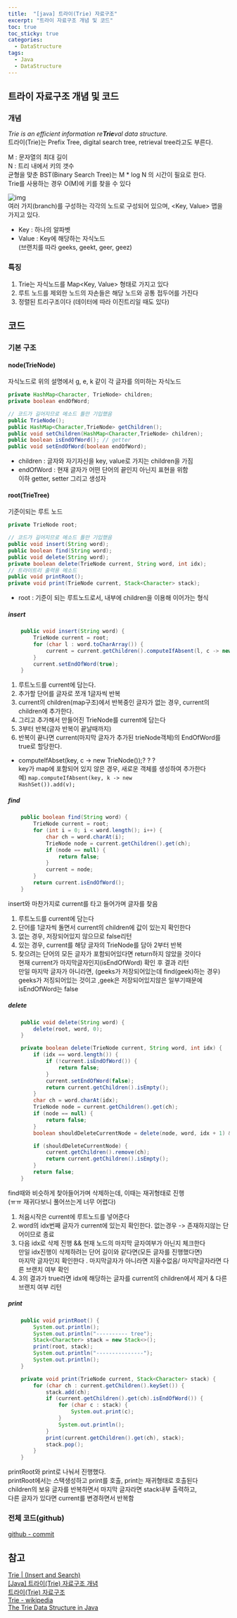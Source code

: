 ```yaml
---
title:  "[java] 트라이(Trie) 자료구조"
excerpt: "트라이 자료구조 개념 및 코드"
toc: true
toc_sticky: true
categories:
  - DataStructure
tags:
  - Java
  - DataStructure
---
```

## 트라이 자료구조 개념 및 코드  
### 개념  
*Trie is an efficient information re**Trie**val data structure.*  
트라이(Trie)는 Prefix Tree, digital search tree, retrieval tree라고도 부른다.  

M : 문자열의 최대 길이  
N : 트리 내에서 키의 갯수  
균형을 맞춘 BST(Binary Search Tree)는 M * log N 의 시간이 필요로 한다.  
Trie를 사용하는 경우 O(M)에 키를 찾을 수 있다  


![img](/assets/images/post/200730-1.png)  
여러 가지(branch)를 구성하는 각각의 노드로 구성되어 있으며, <Key, Value> 맵을 가지고 있다.  
* Key : 하나의 알파벳  
* Value : Key에 해당하는 자식노드  
(브랜치를 따라 geeks, geekt, geer, geez)  


### 특징  
1) Trie는 자식노드를 Map<Key, Value> 형태로 가지고 있다  
2) 루트 노드를 제외한 노드의 자손들은 해당 노드와 공통 접두어를 가진다  
3) 정렬된 트리구조이다 (데이터에 따라 이진트리일 때도 있다)  


## 코드  
### 기본 구조  
#### node(TrieNode)  
자식노드로 위의 설명에서 g, e, k 같이 각 글자를 의미하는 자식노드  


```java
private HashMap<Character, TrieNode> children; 
private boolean endOfWord;

// 코드가 길어지므로 메소드 틀만 기입했음
public TrieNode();
public HashMap<Character,TrieNode> getChildren();
public void setChildren(HashMap<Character,TrieNode> children);
public boolean isEndOfWord(); // getter
public void setEndOfWord(boolean endOfWord);
```
* children : 글자와 자기자신을 key, value로 가지는 children을 가짐 
* endOfWord : 현재 글자가 어떤 단어의 끝인지 아닌지 표현을 위함  
이하 getter, setter 그리고 생성자  


#### root(TrieTree)  
기준이되는 루트 노드  


```java
private TrieNode root;

// 코드가 길어지므로 메소드 틀만 기입했음
public void insert(String word);
public boolean find(String word);
public void delete(String word);
private boolean delete(TrieNode current, String word, int idx);
// 트라이트리 출력용 메소드
public void printRoot();
private void print(TrieNode current, Stack<Character> stack);
```
* root : 기준이 되는 루트노드로서, 내부에 children을 이용해 이어가는 형식  

##### insert  
```java
	public void insert(String word) {
		TrieNode current = root;
		for (char l : word.toCharArray()) {
			current = current.getChildren().computeIfAbsent(l, c -> new TrieNode());
		}
		current.setEndOfWord(true);
	}
```
1. 루트노드를 current에 담는다.  
2. 추가할 단어를 글자로 쪼개 1글자씩 반복  
3. current의 children(map구조)에서 반복중인 글자가 없는 경우, current의 children에 추가한다.
4. 그리고 추가해서 만들어진 TrieNode를 current에 담는다  
5. 3부터 반복(글자 반복이 끝날때까지)  
6. 반복이 끝나면 current(마지막 글자가 추가된 trieNode객체)의 EndOfWord를 true로 할당한다.  

* computeIfAbset(key, c -> new TrieNode());? ? ?   
key가 map에 포함되어 있지 않은 경우, 새로운 객체를 생성하여 추가한다  
예) <code>map.computeIfAbsent(key, k -> new HashSet<V>()).add(v);</code>   


##### find    
```java
	public boolean find(String word) {
		TrieNode current = root;
		for (int i = 0; i < word.length(); i++) {
			char ch = word.charAt(i);
			TrieNode node = current.getChildren().get(ch);
			if (node == null) {
				return false;
			}
			current = node;
		}
		return current.isEndOfWord();
	}
```
insert와 마찬가지로 current를 타고 들어가며 글자를 찾음  
1. 루트노드를 current에 담는다  
2. 단어를 1글자씩 돌면서 current의 children에 값이 있는지 확인한다  
3. 없는 경우, 저장되어있지 않으므로 false리턴  
4. 있는 경우, current를 해당 글자의 TrieNode를 담아 2부터 반복  
5. 찾으려는 단어의 모든 글자가 포함되어있다면 return하지 않았을 것이다  
   현재 current가 마지막글자인지(isEndOfWord) 확인 후 결과 리턴  
   만일 마지막 글자가 아니라면, (geeks가 저장되어있는데 find(geek)하는 경우)  
   geeks가 저징되어있는 것이고 ,geek은 저장되어있지않은 일부기때문에 isEndOfWord는 false  


##### delete    
```java
	public void delete(String word) {
		delete(root, word, 0);
	}

	private boolean delete(TrieNode current, String word, int idx) {
		if (idx == word.length()) {
			if (!current.isEndOfWord()) {
				return false;
			}
			current.setEndOfWord(false);
			return current.getChildren().isEmpty();
		}
		char ch = word.charAt(idx);
		TrieNode node = current.getChildren().get(ch);
		if (node == null) {
			return false;
		}
		boolean shouldDeleteCurrentNode = delete(node, word, idx + 1) && !node.isEndOfWord();

		if (shouldDeleteCurrentNode) {
			current.getChildren().remove(ch);
			return current.getChildren().isEmpty();
		}
		return false;
	}
```
find때와 비슷하게 찾아들어가며 삭제하는데, 이때는 재귀형태로 진행  
(ㅠㅠ 재귀다보니 풀어쓰는게 너무 어렵다)  
1. 처음시작은 current에 루트노드를 넣어준다  
2. word의 idx번째 글자가 current에 있는지 확인한다. 없는경우 -> 존재하지않는 단어이므로 종료  
3. 다음 idx로 삭제 진행 && 현재 노드의 마지막 글자여부가 아닌지 체크한다  
   만일 idx진행이 삭제하려는 단어 길이와 같다면(모든 글자를 진행했다면)  
   마지막 글자인지 확인한다 . 마지막글자가 아니라면 지울수없음/ 마지막글자라면 다른 브랜치 여부 확인  
4. 3의 결과가 true라면 idx에 해당하는 글자를 current의 children에서 제거 & 다른 브랜치 여부 리턴  

##### print  
```java
	public void printRoot() {
		System.out.println();
		System.out.println("---------- tree");
		Stack<Character> stack = new Stack<>();
		print(root, stack);
		System.out.println("---------------");
		System.out.println();
	}

	private void print(TrieNode current, Stack<Character> stack) {
		for (char ch : current.getChildren().keySet()) {
			stack.add(ch);
			if (current.getChildren().get(ch).isEndOfWord()) {
				for (char c : stack) {
					System.out.print(c);
				}
				System.out.println();
			}
			print(current.getChildren().get(ch), stack);
			stack.pop();
		}
	}
```
printRoot와 print로 나눠서 진행했다.  
printRoot에서는 스택생성하고 print를 호출, print는 재귀형태로 호출된다  
children의 보유 글자를 반복하면서 마지막 글자라면 stack내부 출력하고,  
다른 글자가 있다면 current를 변경하면서 반복함  

### 전체 코드(github)  
[github - commit](https://github.com/hongjuzzang/hongjuzzang.github.io/commit/b53d81714584179eac0206d38d00729747a684f4)  


## 참고  
[Trie | (Insert and Search)](https://www.geeksforgeeks.org/trie-insert-and-search/)  
[[Java] 트라이(Trie) 자료구조 개념](https://woovictory.github.io/2020/04/22/Java-Trie/)  
[트라이(Trie) 자료구조](https://brunch.co.kr/@springboot/75)  
[Trie - wikipedia](https://en.wikipedia.org/wiki/Trie)  
[The Trie Data Structure in Java](https://www.baeldung.com/trie-java)  